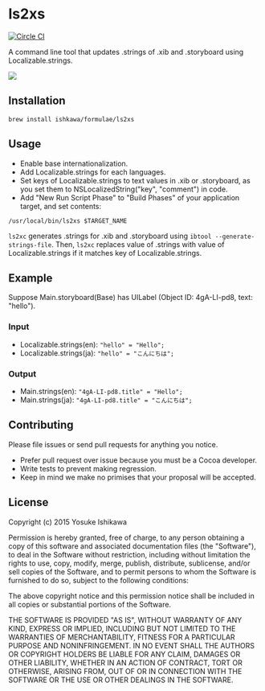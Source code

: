 # ls2xs

[![Circle CI](https://img.shields.io/circleci/project/BrightFlair/PHP.Gt/master.svg?style=flat)](https://circleci.com/gh/ishkawa/ls2xs/tree/master)


A command line tool that updates .strings of .xib and .storyboard using Localizable.strings.

![](http://blog.ishkawa.org/assets/misc/ls2xs.gif)

## Installation

```
brew install ishkawa/formulae/ls2xs
```


## Usage

- Enable base internationalization.
- Add Localizable.strings for each languages.
- Set keys of Localizable.strings to text values in .xib or .storyboard, as you set them to NSLocalizedString("key", "comment") in code.
- Add "New Run Script Phase" to "Build Phases" of your application target, and set contents: 

```shell
/usr/local/bin/ls2xs $TARGET_NAME
```

`ls2xc` generates .strings for .xib and .storyboard using `ibtool --generate-strings-file`.
Then, `ls2xc` replaces value of .strings with value of Localizable.strings if it matches key of Localizable.strings.


## Example

Suppose Main.storyboard(Base) has UILabel (Object ID: 4gA-LI-pd8, text: "hello").


### Input

- Localizable.strings(en): `"hello" = "Hello";`
- Localizable.strings(ja): `"hello" = "こんにちは";`


### Output

- Main.strings(en): `"4gA-LI-pd8.title" = "Hello";`
- Main.strings(ja): `"4gA-LI-pd8.title" = "こんにちは";`


## Contributing

Please file issues or send pull requests for anything you notice.

- Prefer pull request over issue because you must be a Cocoa developer.
- Write tests to prevent making regression.
- Keep in mind we make no primises that your proposal will be accepted.


## License

Copyright (c) 2015 Yosuke Ishikawa

Permission is hereby granted, free of charge, to any person obtaining a copy of this software and associated documentation files (the "Software"), to deal in the Software without restriction, including without limitation the rights to use, copy, modify, merge, publish, distribute, sublicense, and/or sell copies of the Software, and to permit persons to whom the Software is furnished to do so, subject to the following conditions:

The above copyright notice and this permission notice shall be included in all copies or substantial portions of the Software.

THE SOFTWARE IS PROVIDED "AS IS", WITHOUT WARRANTY OF ANY KIND, EXPRESS OR IMPLIED, INCLUDING BUT NOT LIMITED TO THE WARRANTIES OF MERCHANTABILITY, FITNESS FOR A PARTICULAR PURPOSE AND NONINFRINGEMENT. IN NO EVENT SHALL THE AUTHORS OR COPYRIGHT HOLDERS BE LIABLE FOR ANY CLAIM, DAMAGES OR OTHER LIABILITY, WHETHER IN AN ACTION OF CONTRACT, TORT OR OTHERWISE, ARISING FROM, OUT OF OR IN CONNECTION WITH THE SOFTWARE OR THE USE OR OTHER DEALINGS IN THE SOFTWARE.
